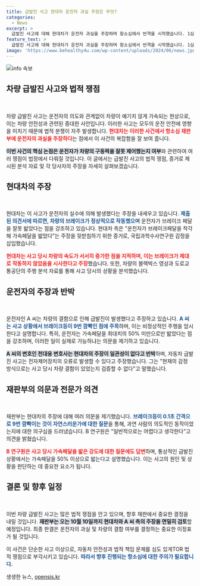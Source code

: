 ```yaml
---
title: 급발진 사고 현대차 운전자 과실 주장은 무엇?
categories:
  - News
excerpt: >
  급발진 사고에 대해 현대차가 운전자 과실을 주장하며 항소심에서 반격을 시작했습니다. 1심 무죄 판결 후, 차량 결함 부인과 함께 사고 원인에 대한 치열한 공방이 예고됩니다. 법정에서 드러날 진실은?
feature_text: >
  급발진 사고에 대해 현대차가 운전자 과실을 주장하며 항소심에서 반격을 시작했습니다. 1심 무죄 판결 후, 차량 결함 부인과 함께 사고 원인에 대한 치열한 공방이 예고됩니다. 법정에서 드러날 진실은?
image: 'https://www.behealthy4u.com/wp-content/uploads/2024/06/news.jpg'
---
```


<p><img src="https://www.behealthy4u.com/wp-content/uploads/2024/06/news.jpg" alt="info 속보" /></p>

<h2 data-ke-size="size26">차량 급발진 사고와 법적 쟁점</h2>

<p data-ke-size="size16">&nbsp;</p>

<p>차량 급발진 사고는 운전자의 의도와 관계없이 차량이 예기치 않게 가속되는 현상으로, 이는 차량 안전성과 관련된 중대한 사안입니다. 이러한 사고는 모두의 운전 안전에 영향을 미치기 때문에 법적 분쟁이 자주 발생합니다. <b><span style="color: #ee2323;">현대차는 이러한 사건에서 항소심 재판부에 운전자의 과실을 주장하다</span></b>는 점에서 이 사건의 복잡함을 잘 보여 줍니다. </p>

<p><b><span style="background-color: #21538527;">이번 사건의 핵심 논점은 운전자가 차량의 구동력을 잘못 제어했는지 여부</span></b>와 관련하여 여러 쟁점이 법정에서 다뤄질 것입니다. 이 글에서는 급발진 사고의 법적 쟁점, 증거로 제시된 분석 자료 및 각 당사자의 주장을 자세히 살펴보겠습니다.</p>

<h2 data-ke-size="size26">현대차의 주장</h2>

<p data-ke-size="size16">&nbsp;</p>

<p>현대차는 이 사고가 운전자의 실수에 의해 발생했다는 주장을 내세우고 있습니다. <b><span style="color: #1a5490;">제출된 의견서에 따르면, 차량의 브레이크가 정상적으로 작동했으며</span></b> 운전자가 브레이크 페달을 잘못 밟았다는 점을 강조하고 있습니다. 현대차 측은 "운전자가 브레이크페달을 착각해 가속페달을 밟았다"는 주장을 뒷받침하기 위한 증거로, 국립과학수사연구원 감정을 삽입했습니다.</p>

<p><b><span style="color: #ee2323;">현대차는 사고 당시 차량의 속도가 서서히 증가한 점을 지적하며, 이는 브레이크가 제대로 작동하지 않았음을 시사한다고 주장</span></b>했습니다. 또한, 차량의 블랙박스 영상과 도로교통공단의 주행 분석 자료를 통해 사고 당시의 상황을 분석했습니다.</p>

<h2 data-ke-size="size26">운전자의 주장과 반박</h2>

<p data-ke-size="size16">&nbsp;</p>

<p>운전자인 A 씨는 차량의 결함으로 인해 급발진이 발생했다고 주장하고 있습니다. <b><span style="color: #1a5490;">A 씨는 사고 상황에서 브레이크등이 9번 깜빡인 점에 주목</span></b>하며, 이는 비정상적인 주행을 암시한다고 설명합니다. 특히, 운전자는 가속페달을 최대치의 50% 미만으로만 밟았다는 점을 강조하며, 이러한 일이 실제로 가능하냐는 의문을 제기하고 있습니다.</p>

<p><b><span style="background-color: #21538527;">A 씨의 변호인 천대웅 변호사는 현대차의 주장이 일관성이 없다고 반박</span></b>하며, 자동차 급발진 사고는 전자제어장치의 오류로 발생할 수 있다고 주장했습니다. 그는 "현재의 감정 방식으로는 사고 당시 차량 결함이 있었는지 검증할 수 없다"고 말했습니다.</p>

<h2 data-ke-size="size26">재판부의 의문과 전문가 의견</h2>

<p data-ke-size="size16">&nbsp;</p>

<p>재판부는 현대차의 주장에 대해 여러 의문을 제기했습니다. <b><span style="color: #1a5490;">브레이크등이 0.1초 간격으로 9번 깜빡이는 것이 자연스러운가에 대한 질문</span></b>을 통해, 과연 사람의 의도적인 동작이었는지에 대한 의구심을 드러냈습니다. B 연구원은 "일반적으로는 어렵다고 생각한다"고 의견을 밝혔습니다.</p>

<p><b><span style="color: #ee2323;">B 연구원은 사고 당시 가속페달을 밟은 강도에 대한 질문에도 답변</span></b>하며, 통상적인 급발진 상황에서는 가속페달을 50% 이상으로 밟는다고 설명했습니다. 이는 사고의 원인 및 상황을 판단하는 데 중요한 요소가 됩니다.</p>

<h2 data-ke-size="size26">결론 및 향후 일정</h2>

<p data-ke-size="size16">&nbsp;</p>

<p>이번 차량 급발진 사고는 많은 법적 쟁점을 안고 있으며, 향후 재판에서 중요한 결정을 내릴 것입니다. <b><span style="background-color: #21538527;">재판부는 오는 10월 10일까지 현대차와 A 씨 측의 주장을 면밀히 검토</span></b>할 예정입니다. 최종 판결은 운전자의 과실 및 차량의 결함 여부를 결정하는 중요한 이정표가 될 것입니다.</p>

<p>이 사건은 단순한 사고 이상으로, 자동차 안전성과 법적 책임 문제를 심도 있게TOR 법적 쟁점으로 부각시키고 있습니다. <b><span style="color: #1a5490;">따라서 향후 진행되는 항소심에 대한 주의가 필요합니다.</span></b></p>
생생한 뉴스, <a href="https://opensis.kr" rel="dofollow">opensis.kr</a>



